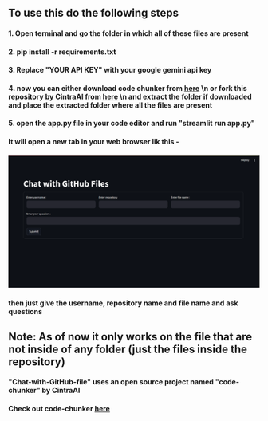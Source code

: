 ## To use this do the following steps
#### 1. Open terminal and go the folder in which all of these files are present
#### 2. pip install -r requirements.txt
#### 3. Replace "YOUR API KEY" with your google gemini api key 
#### 4. now you can either download code chunker from [here](https://github.com/CintraAI/code-chunker/archive/refs/heads/main.zip) \n or fork this repository by CintraAI from [here](https://github.com/CintraAI/code-chunker) \n and extract the folder if downloaded and place the extracted folder where all the files are present
#### 5. open the app.py file in your code editor and run "streamlit run app.py"

#### It will open a new tab in your web browser lik this - 
#### ![Image](image.png)

#### then just give the username, repository name and file name and ask questions 

## Note: As of now it only works on the file that are not inside of any folder (just the files inside the repository)

#### "Chat-with-GitHub-file" uses an open source project named "code-chunker" by CintraAI
#### Check out code-chunker [here](https://github.com/CintraAI/code-chunker) 
